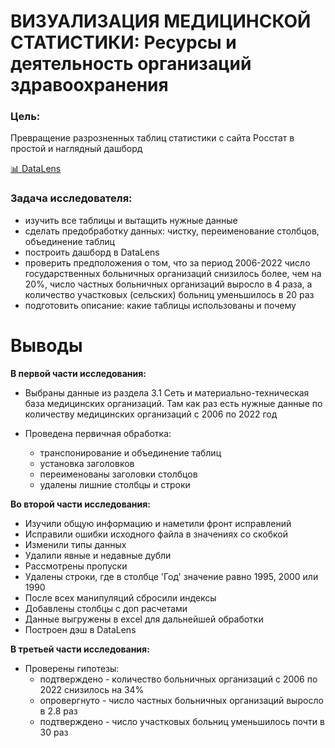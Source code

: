 # ВИЗУАЛИЗАЦИЯ МЕДИЦИНСКОЙ СТАТИСТИКИ: Ресурсы и деятельность организаций здравоохранения

### Цель:
Превращение разрозненных таблиц статистики с сайта Росстат в простой и наглядный дашборд

[📊 DataLens](https://datalens.yandex/viic7kbounpyj)

### Задача исследователя:
- изучить все таблицы и вытащить нужные данные
- сделать предобработку данных: чистку, переименование столбцов, объединение таблиц
- построить дашборд в DataLens
- проверить предположения о том, что за период 2006-2022 число государственных больничных организаций снизилось более, чем на 20%, число частных больничных организаций выросло в 4 раза, а количество участковых (сельских) больниц уменьшилось в 20 раз
- подготовить описание: какие таблицы использованы и почему

# Выводы

**В первой части исследования:**

- Выбраны данные из раздела 3.1 Сеть и материально-техническая база медицинских организаций. Там как раз есть нужные данные по количеству медицинских организаций с 2006 по 2022 год

- Проведена первичная обработка:
   - транспонирование и объединение таблиц
   - установка заголовков
   - переименованы заголовки столбцов 
   - удалены лишние столбцы и строки

**Во второй части исследования:**

- Изучили общую информацию и наметили фронт исправлений
- Исправили ошибки исходного файла в значениях со скобкой
- Изменили типы данных
- Удалили явные и недавные дубли
- Рассмотрены пропуски
- Удалены строки, где в столбце 'Год' значение равно 1995, 2000 или 1990
- После всех манипуляций сбросили индексы
- Добавлены столбцы с доп расчетами
- Данные выгружены в excel для дальнейшей обработки
- Построен дэш в DataLens 

**В третьей части исследования:**

- Проверены гипотезы:
   - подтверждено - количество больничных организаций с 2006 по 2022 снизилось на 34%
   - опровергнуто - число частных больничных организаций выросло в 2.8 раз
   - подтверждено - число участковых больниц уменьшилось почти в 30 раз
